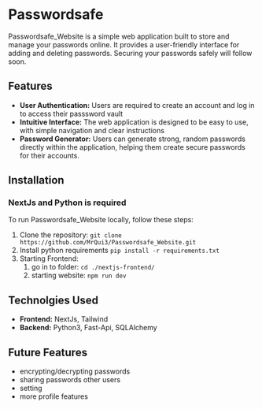 # Passwordsafe
Passwordsafe_Website is a simple web application built to  store and manage your passwords online. It provides a user-friendly interface for adding and deleting passwords. Securing your passwords safely will follow soon.


## Features
* **User Authentication:** Users are required to create an account and log in to access their passsword vault
* **Intuitive Interface:** The web application is designed to be easy to use, with simple navigation and clear instructions
* **Password Generator:**  Users can generate strong, random passwords directly within the application, helping them create secure passwords for their accounts.

## Installation
### NextJs and Python is required
To run Passwordsafe_Website locally, follow these steps:

1. Clone the repository:
   `git clone https://github.com/MrQui3/Passwordsafe_Website.git`
2. Install python requirements `pip install -r requirements.txt`
3. Starting Frontend:
    1. go in to folder: `cd ./nextjs-frontend/`
    2. starting website: `npm run dev`
  
## Technolgies Used
* **Frontend:** NextJs, Tailwind
* **Backend:** Python3, Fast-Api, SQLAlchemy

## Future Features
* encrypting/decrypting passwords
* sharing passwords other users
* setting
* more profile features
